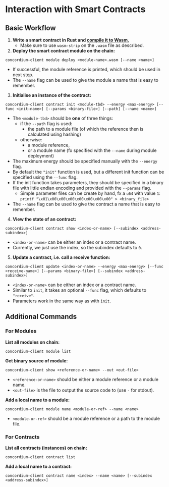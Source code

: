 # Interaction with Smart Contracts

## Basic Workflow
1. **Write a smart contract in Rust and [compile it to Wasm.](https://gitlab.com/Concordium/smart-contracts#compiling-smart-contracts-to-wasm)**
   - Make sure to use `wasm-strip` on the `.wasm` file as described.
2. **Deploy the smart contract module on the chain:**
```
concordium-client module deploy <module-name>.wasm [--name <name>]
```
  - If successful, the module reference is printed, which should be used in next step.
  - The `--name` flag can be used to give the module a name that is easy to remember.
3. **Initialise an instance of the contract:**
```
concordium-client contract init <module-tbd> --energy <max-energy> [--func <init-name>] [--params <binary-file>] [--path] [--name <name>]
```
  - The `<module-tbd>` should be __one__ of three things:
    - if the `--path` flag is used:
      - the path to a module file (of which the reference then is calculated using hashing)
    - otherwise:
      - a module reference,
      - or a module name (fx specified with the `--name` during module deployment)
  - The maximum energy should be specified manually with the `--energy` flag.
  - By default the `"init"` function is used, but a different init function can be specified using the `--func` flag.
  - If the init function takes parameters, they should be specified in a binary file with little endian encoding and provided
      with the `--params` flag.
    - Simple parameter files can be create by hand, fx a `u64` with value `1`: `printf "\x01\x00\x00\x00\x00\x00\x00\x00" > <binary_file>`
  - The `--name` flag can be used to give the contract a name that is easy to remember.
4. **View the state of an contract:**
```
concordium-client contract show <index-or-name> [--subindex <address-subindex>]
```
  - `<index-or-name>` can be either an index or a contract name.
  - Currently, we just use the index, so the subindex defaults to `0`.
5. **Update a contract, i.e. call a receive function:**
```
concordium-client update <index-or-name> --energy <max-energy> [--func <receive-name>] [--params <binary-file>] [--subindex <address-subindex>]
```
  - `<index-or-name>` can be either an index or a contract name.
  - Similar to `init`, it takes an optional `--func` flag, which defaults to `"receive"`.
  - Parameters work in the same way as with `init`.

## Additional Commands
### For Modules
**List all modules on chain:**
```
concordium-client module list
```
**Get binary source of module:**
```
concordium-client show <reference-or-name> --out <out-file>
```
  - `<reference-or-name>` should be either a module reference or a module name.
  - `<out-file>` is the file to output the source code to (use `-` for stdout).

**Add a local name to a module:**
```
concordium-client module name <module-or-ref> --name <name> 
```
  - `<module-or-ref>` should be a module reference or a path to the module file.
### For Contracts
**List all contracts (instances) on chain:**
```
concordium-client contract list
```
**Add a local name to a contract:**
```
concordium-client contract name <index> --name <name> [--subindex <address-subindex>] 
```
